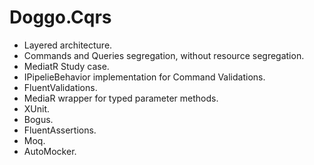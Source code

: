 # Doggo.Cqrs
- Layered architecture.
- Commands and Queries segregation, without resource segregation.
- MediatR Study case.
- IPipelieBehavior implementation for Command Validations.
- FluentValidations.
- MediaR wrapper for typed parameter methods.
- XUnit.
- Bogus.
- FluentAssertions.
- Moq.
- AutoMocker.
